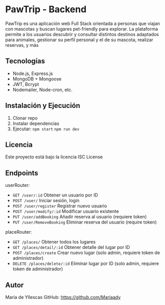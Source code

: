 # PawTrip - Backend
PawTrip es una aplicación web Full Stack orientada a personas que viajan con mascotas y buscan lugares pet-friendly para explorar. La plataforma permite a los usuarios descubrir y consultar distintos destinos adaptados para animales, gestionar su perfil personal y el de su mascota, realizar reservas, y más

## Tecnologías
- Node.js, Express.js
- MongoDB + Mongoose
- JWT, Bcrypt
- Nodemailer, Node-cron, etc.

## Instalación y Ejecución
1. Clonar repo
2. Instalar dependencias
3. Ejecutar:
 `npm start`
 `npm run dev`

## Licencia
Este proyecto está bajo la licencia ISC License

## Endpoints 

userRouter:
- `GET /user/:id` Obtener un usuario por ID
- `POST /user/` Iniciar sesión, login 
- `POST /user/register` Registrar nuevo usuario
- `POST /user/modify/:id` Modificar usuario existente
- `PUT /user/addBooking` Añadir reserva al usuario (requiere token)
- `PUT /user/RemoveBooking` Eliminar reserva del usuario (require token)

placeRouter:
- `GET /places/` Obtener todos los lugares 
- `GET /places/detail/:id` Obtener detalle del lugar por ID
- `POST /places/create` Crear nuevo lugar (solo admin, requiere token de administrador)
- `DELETE /places/delete/:id` Eliminar lugar por ID (solo admin, requiere token de administrador)

## Autor
María de Yllescas
GitHub: https://github.com/Mariaady